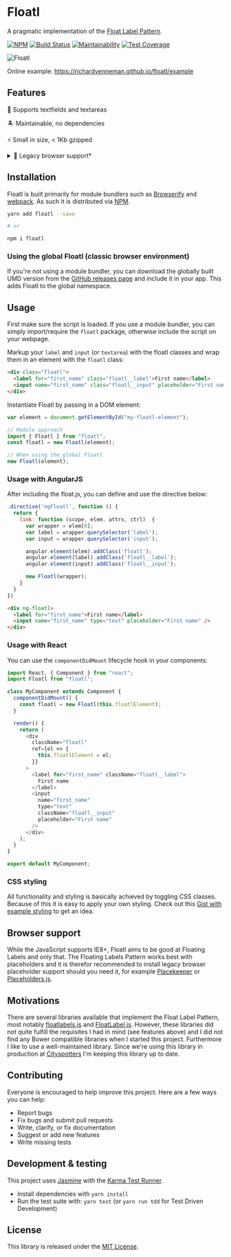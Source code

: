 # Floatl

A pragmatic implementation of the [Float Label Pattern](http://mds.is/float-label-pattern/).

[![NPM](https://img.shields.io/npm/v/floatl.svg)](https://www.npmjs.com/package/floatl)
[![Build Status](https://semaphoreci.com/api/v1/richardvenneman/floatl/branches/typescript/badge.svg)](https://semaphoreci.com/richardvenneman/floatl)
[![Maintainability](https://api.codeclimate.com/v1/badges/c68d489f62e4a80f0ae2/maintainability)](https://codeclimate.com/github/richardvenneman/floatl/maintainability)
[![Test Coverage](https://api.codeclimate.com/v1/badges/c68d489f62e4a80f0ae2/test_coverage)](https://codeclimate.com/github/richardvenneman/floatl/test_coverage)

![Floatl](https://i.imgur.com/fjDfAcE.gif)

Online example: https://richardvenneman.github.io/floatl/example

## Features

🤙 Supports textfields and textareas

🏝 Maintainable, no dependencies

⚡️ Small in size, < 1Kb gzipped

<details>
 <summary>🤣 Legacy browser support*</summary>
 <a href="https://saucelabs.com/u/richardvenneman">
  <img src="https://saucelabs.com/browser-matrix/richardvenneman.svg" alt="Sauce Test Status"/>
 </a> 
 
 _* Should work in IE8 & IE9 as well, but I couldn't get them to run on SauceLabs_ 😰
</details>

## Installation

Floatl is built primarily for module bundlers such as [Browserify](http://browserify.org) and [webpack](http://webpack.github.io).
As such it is distributed via [NPM](https://www.npmjs.com/package/floatl).

```bash
yarn add floatl --save

# or

npm i floatl
```

### Using the global Floatl (classic browser environment)

If you're not using a module bundler, you can download the globally built UMD version from the [GitHub releases page](https://github.com/richardvenneman/floatl/releases) and include it in your app.
This adds Floatl to the global namespace.

## Usage

First make sure the script is loaded. If you use a module bundler, you can simply import/require the `floatl` package, otherwise include the script on your webpage.

Markup your `label` and `input` (or `textarea`) with the floatl classes and wrap them in an element with the `floatl` class:

```html
<div class="floatl">
  <label for="first_name" class="floatl__label">First name</label>
  <input name="first_name" class="floatl__input" placeholder="First name" type="text" />
</div>
```

Instantiate Floatl by passing in a DOM element:

```javascript
var element = document.getElementById("my-floatl-element");

// Module approach
import { Floatl } from "floatl";
const floatl = new Floatl(element);

// When using the global Floatl
new Floatl(element);
```

### Usage with AngularJS

After including the float.js, you can define and use the directive below:

```javascript
.directive('ngFloatl', function () {
  return {
    link: function (scope, elem, attrs, ctrl)  {
      var wrapper = elem[0];
      var label = wrapper.querySelector('label');
      var input = wrapper.querySelector('input');

      angular.element(elem).addClass('floatl');
      angular.element(label).addClass('floatl__label');
      angular.element(input).addClass('floatl__input');

      new Floatl(wrapper);
    }
  }
})
```

```html
<div ng-floatl>
  <label for="first_name">First name</label>
  <input name="first_name" type="text" placeholder="First name" />
</div>
```

### Usage with React

You can use the `componentDidMount` lifecycle hook in your components:

```javascript
import React, { Component } from "react";
import Floatl from "floatl";

class MyComponent extends Component {
  componentDidMount() {
    const floatl = new Floatl(this.floatlElement);
  }

  render() {
    return (
      <div
        className="floatl"
        ref={el => {
          this.floatlElement = el;
        }}
      >
        <label for="first_name" className="floatl__label">
          First name
        </label>
        <input
          name="first_name"
          type="text"
          className="floatl__input"
          placeholder="First name"
        />
      </div>
    );
  }
}

export default MyComponent;
```

### CSS styling

All functionality and styling is basically achieved by toggling CSS classes. Because of this it is easy to apply your own styling. Check out this [Gist with example styling](https://gist.github.com/richardvenneman/cf64188aa645208c65c8) to get an idea.

## Browser support

While the JavaScript supports IE8+, Floatl aims to be good at Floating Labels and only that. The Floating Labels Pattern works best with placeholders and it is therefor recommended to install legacy browser placeholder support should you need it, for example [Placekeeper](https://github.com/kristerkari/placekeeper) or [Placeholders.js](https://github.com/jamesallardice/Placeholders.js).

## Motivations

There are several libraries available that implement the Float Label Pattern, most notably [floatlabels.js](https://github.com/clubdesign/floatlabels.js) and [FloatLabel.js](https://github.com/m10l/FloatLabel.js). However, these libraries did not quite fulfill the requisites I had in mind (see features above) and I did not find any Bower compatible libraries when I started this project. Furthermore I like to use a well-maintained library. Since we're using this library in production at [Cityspotters](https://www.cityspotters.com) I'm keeping this library up to date.

## Contributing

Everyone is encouraged to help improve this project. Here are a few ways you can help:

* Report bugs
* Fix bugs and submit pull requests
* Write, clarify, or fix documentation
* Suggest or add new features
* Write missing tests

## Development & testing

This project uses [Jasmine](http://jasmine.github.io) with the [Karma Test Runner](http://karma-runner.github.io/).

* Install dependencies with `yarn install`
* Run the test suite with: `yarn test` (or `yarn run tdd` for Test Driven Development)

## License

This library is released under the [MIT License](http://www.opensource.org/licenses/MIT).
